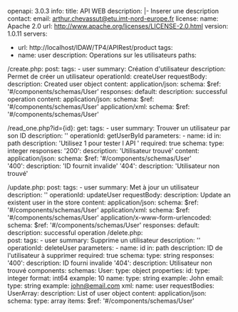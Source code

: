 

openapi: 3.0.3
info:
  title: API WEB
  description: |-
    Inserer une description
  contact:
    email: arthur.chevassut@etu.imt-nord-europe.fr
  license:
    name: Apache 2.0
    url: http://www.apache.org/licenses/LICENSE-2.0.html
  version: 1.0.11
servers:
  - url: http://localhost/IDAW/TP4/APIRest/product
tags:
  - name: user
    description: Operations sur les utilisateurs
paths:
  
  /create.php:
    post:
      tags:
        - user
      summary: Création d'utilisateur
      description: Permet de créer un utilisateur
      operationId: createUser
      requestBody:
        description: Created user object
        content:
          application/json:
            schema:
              $ref: '#/components/schemas/User'
      responses:
        default:
          description: successful operation
          content:
            application/json:
              schema:
                $ref: '#/components/schemas/User'
            application/xml:
              schema:
                $ref: '#/components/schemas/User'
                
  /read_one.php?id={id}:
    get:
      tags:
        - user
      summary: Trouver un utilisateur par son ID
      description: ''
      operationId: getUserById
      parameters:
        - name: id
          in: path
          description: 'Utilisez 1 pour tester l API '
          required: true
          schema:
            type: integer
      responses:
        '200':
          description: 'Utilisateur trouvé'
          content:
            application/json:
              schema:
                $ref: '#/components/schemas/User'          
        '400':
          description: 'ID fournit invalide'
        '404':
          description: 'Utilisateur non trouvé'
          
  /update.php:
    post:
      tags:
        - user
      summary: Met à jour un utilisateur
      description: ''
      operationId: updateUser
      requestBody:
        description: Update an existent user in the store
        content:
          application/json:
            schema:
              $ref: '#/components/schemas/User'
          application/xml:
            schema:
              $ref: '#/components/schemas/User'
          application/x-www-form-urlencoded:
            schema:
              $ref: '#/components/schemas/User'
      responses:
        default:
          description: successful operation
  /delete.php:  
    post:
      tags:
        - user
      summary: Supprime un utilisateur
      description: ''
      operationId: deleteUser
      parameters:
        - name: id
          in: path
          description: ID de l'utilisateur à supprimer
          required: true
          schema:
            type: string
      responses:
        '400':
          description: ID fourni invalide
        '404':
          description: Utilisateur non trouvé
components:
  schemas:
    User:
      type: object
      properties:
        id:
          type: integer
          format: int64
          example: 10
        name:
          type: string
          example: John
        email:
          type: string
          example: john@email.com
      xml:
        name: user
  requestBodies:
    UserArray:
      description: List of user object
      content:
        application/json:
          schema:
            type: array
            items:
              $ref: '#/components/schemas/User'
